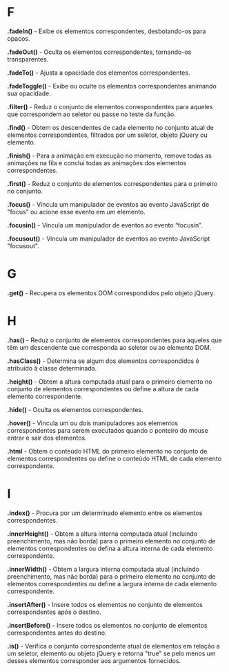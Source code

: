 # F

**.fadeIn()** - Exibe os elementos correspondentes, desbotando-os para opacos. 

**.fadeOut()** - Oculta os elementos correspondentes, tornando-os transparentes.

**.fadeTo()** - Ajusta a opacidade dos elementos correspondentes.

**.fadeToggle()** - Exibe ou oculte os elementos correspondentes animando sua opacidade.

**.filter()** - Reduz o conjunto de elementos correspondentes para aqueles que correspondem ao seletor ou passe no teste da função.

**.find()** - Obtem os descendentes de cada elemento no conjunto atual de elementos correspondentes, filtrados por um seletor, objeto jQuery ou elemento.

**.finish()** - Para a animação em execução no momento, remove todas as animações na fila e conclui todas as animações dos elementos correspondentes.

**.first()** - Reduz o conjunto de elementos correspondentes para o primeiro no conjunto.

**.focus()** - Vincula um manipulador de eventos ao evento JavaScript de "focus" ou acione esse evento em um elemento.

**.focusin()** - Vincula um manipulador de eventos ao evento “focusin”.

**.focusout()** - Vincula um manipulador de eventos ao evento JavaScript "focusout".

# G

**.get()** - Recupera os elementos DOM correspondidos pelo objeto jQuery.

# H

**.has()** - Reduz o conjunto de elementos correspondentes para aqueles que têm um descendente que corresponda ao seletor ou ao elemento DOM.

**.hasClass()** - Determina se algum dos elementos correspondidos é atribuído à classe determinada.

**.height()** - Obtem a altura computada atual para o primeiro elemento no conjunto de elementos correspondentes ou define a altura de cada elemento correspondente.

**.hide()** - Oculta os elementos correspondentes.

**.hover()** - Vincula um ou dois manipuladores aos elementos correspondentes para serem executados quando o ponteiro do mouse entrar e sair dos elementos.

**.html** - Obtem o conteúdo HTML do primeiro elemento no conjunto de elementos correspondentes ou define o conteúdo HTML de cada elemento correspondente.

# I

**.index()** - Procura por um determinado elemento entre os elementos correspondentes.

**.innerHeight()** - Obtem a altura interna computada atual (incluindo preenchimento, mas não borda) para o primeiro elemento no conjunto de elementos correspondentes ou defina a altura interna de cada elemento correspondente.

**.innerWidth()** - Obtem a largura interna computada atual (incluindo preenchimento, mas não borda) para o primeiro elemento no conjunto de elementos correspondentes ou define a largura interna de cada elemento correspondente.

**.insertAfter()** - Insere todos os elementos no conjunto de elementos correspondentes após o destino.

**.insertBefore()** - Insere todos os elementos no conjunto de elementos correspondentes antes do destino.

**.is()** - Verifica o conjunto correspondente atual de elementos em relação a um seletor, elemento ou objeto jQuery e retorna "true" se pelo menos um desses elementos corresponder aos argumentos fornecidos.
